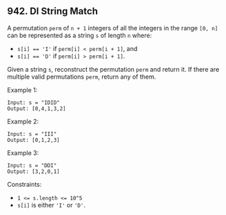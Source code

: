## 942. DI String Match

A permutation `perm` of `n + 1` integers of all the integers in the range `[0, n]` can be represented as a string `s` of length `n` where:

- `s[i] == 'I'` if `perm[i] < perm[i + 1]`, and
- `s[i] == 'D'` if `perm[i] > perm[i + 1]`.

Given a string `s`, reconstruct the permutation `perm` and return it. If there are multiple valid permutations `perm`, return any of them.

Example 1:

```
Input: s = "IDID"
Output: [0,4,1,3,2]
```

Example 2:

```
Input: s = "III"
Output: [0,1,2,3]
```

Example 3:

```
Input: s = "DDI"
Output: [3,2,0,1]
```

Constraints:

- `1 <= s.length <= 10^5`
- `s[i]` is either `'I'` or `'D'`.
